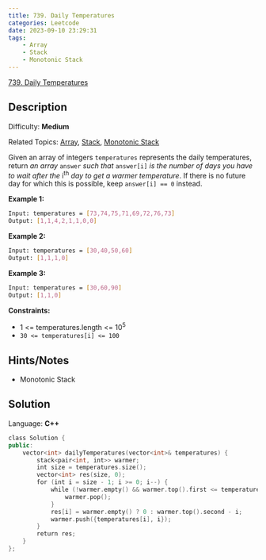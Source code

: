 ```yaml
---
title: 739. Daily Temperatures
categories: Leetcode
date: 2023-09-10 23:29:31
tags:
    - Array
    - Stack
    - Monotonic Stack
---
```


[739\. Daily Temperatures](https://leetcode.com/problems/daily-temperatures/)

## Description

Difficulty: **Medium**

Related Topics: [Array](https://leetcode.com/tag/https://leetcode.com/tag/array//), [Stack](https://leetcode.com/tag/https://leetcode.com/tag/stack//), [Monotonic Stack](https://leetcode.com/tag/https://leetcode.com/tag/monotonic-stack//)

Given an array of integers `temperatures` represents the daily temperatures, return _an array_ `answer` _such that_ `answer[i]` _is the number of days you have to wait after the_ i<sup>th</sup> _day to get a warmer temperature_. If there is no future day for which this is possible, keep `answer[i] == 0` instead.

**Example 1:**

```bash
Input: temperatures = [73,74,75,71,69,72,76,73]
Output: [1,1,4,2,1,1,0,0]
```

**Example 2:**

```bash
Input: temperatures = [30,40,50,60]
Output: [1,1,1,0]
```

**Example 3:**

```bash
Input: temperatures = [30,60,90]
Output: [1,1,0]
```

**Constraints:**

* 1 <= temperatures.length <= 10<sup>5</sup>
* `30 <= temperatures[i] <= 100`

## Hints/Notes

* Monotonic Stack

## Solution

Language: **C++**

```C++
class Solution {
public:
    vector<int> dailyTemperatures(vector<int>& temperatures) {
        stack<pair<int, int>> warmer;
        int size = temperatures.size();
        vector<int> res(size, 0);
        for (int i = size - 1; i >= 0; i--) {
            while (!warmer.empty() && warmer.top().first <= temperatures[i]) {
                warmer.pop();
            }
            res[i] = warmer.empty() ? 0 : warmer.top().second - i;
            warmer.push({temperatures[i], i});
        }
        return res;
    }
};
```
